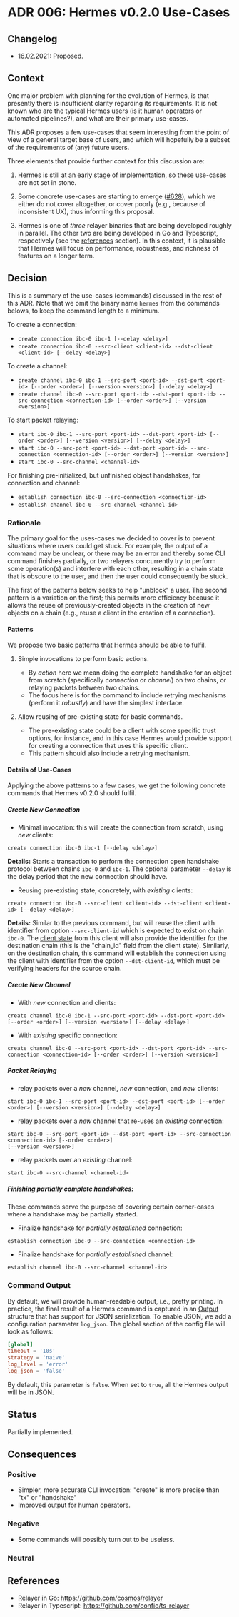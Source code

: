 # ADR 006: Hermes v0.2.0 Use-Cases

## Changelog
* 16.02.2021: Proposed.

## Context

One major problem with planning for the evolution of Hermes, is that presently
there is insufficient clarity regarding its requirements.
It is not known who are the typical Hermes users (is it human operators or
automated pipelines?), and what are their primary use-cases.

This ADR proposes a few use-cases that seem interesting from the point
of view of a general target base of users, and which will
hopefully be a subset of the requirements of (any) future users.

Three elements that provide further context for this discussion are:

1. Hermes is still at an early stage of implementation, so these use-cases are
   not set in stone.

2. Some concrete use-cases are starting to emerge ([#628][628]), which we either
   do not cover altogether, or cover poorly (e.g., because of inconsistent UX),
   thus informing this proposal. 

3. Hermes is one of _three_ relayer binaries that are being developed roughly in
parallel. The other two are being developed in Go and Typescript, 
respectively (see the [references](#references) section).
In this context, it is plausible that Hermes will focus on performance,
robustness, and richness of features on a longer term.

## Decision

This is a summary of the use-cases (commands) discussed in the rest of this ADR.
Note that we omit the binary name `hermes` from the commands belows, to keep the
command length to a minimum.

To create a connection:
- `create connection ibc-0 ibc-1 [--delay <delay>]`
- `create connection ibc-0 --src-client <client-id> --dst-client <client-id> [--delay <delay>]`

To create a channel:
- `create channel ibc-0 ibc-1 --src-port <port-id> --dst-port <port-id> [--order <order>] [--version <version>] [--delay <delay>]`
- `create channel ibc-0 --src-port <port-id> --dst-port <port-id> --src-connection <connection-id> [--order <order>] [--version <version>]`

To start packet relaying:
- `start ibc-0 ibc-1 --src-port <port-id> --dst-port <port-id> [--order <order>] [--version <version>] [--delay <delay>]`
- `start ibc-0 --src-port <port-id> --dst-port <port-id> --src-connection <connection-id> [--order <order>]
  [--version <version>]`
- `start ibc-0 --src-channel <channel-id>`

For finishing pre-initialized, but unfinished object handshakes, for connection and channel:
- `establish connection ibc-0 --src-connection <connection-id>`
- `establish channel ibc-0 --src-channel <channel-id>`

### Rationale

The primary goal for the uses-cases we decided to cover is to prevent situations
where users could get stuck. For example, the output of a command may be
unclear, or there may be an error and thereby some CLI command
finishes partially, or two relayers concurrently try to perform some
operation(s) and interfere with each other, resulting in a chain state that is
obscure to the user, and then the user could consequently be stuck.

The first of the patterns below seeks to help "unblock" a user.
The second pattern is a variation on the first; this permits more efficiency
because it allows the reuse of previously-created objects in the
creation of new objects on a chain (e.g., reuse a client in the creation of a
connection).

#### Patterns

We propose two basic patterns that Hermes should be able to fulfil.

1. Simple invocations to perform basic actions.
    - By _action_ here we mean doing the complete handshake for an object from
      scratch (specifically _connection_ or _channel_) on two chains, or
      relaying packets between two chains.
    - The focus here is for the command to include retrying mechanisms 
      (perform it _robustly_) and have the simplest interface.

2. Allow reusing of pre-existing state for basic commands.
    - The pre-existing state could be a client with some specific trust options,
      for instance, and in this case Hermes would provide support for creating
      a connection that uses this specific client.
    - This pattern should also include a retrying mechanism.

#### Details of Use-Cases

Applying the above patterns to a few cases, we get the following concrete
commands that Hermes v0.2.0 should fulfil.

##### Create New Connection

- Minimal invocation: this will create the connection from scratch, using
  _new_ clients:

```
create connection ibc-0 ibc-1 [--delay <delay>]
```

**Details:**
Starts a transaction to perform the connection open handshake protocol between
chains `ibc-0` and `ibc-1`. The optional parameter `--delay` is the delay period
that the new connection should have.

- Reusing pre-existing state, concretely, with _existing_ clients:

```
create connection ibc-0 --src-client <client-id> --dst-client <client-id> [--delay <delay>]
```

**Details:**
Similar to the previous command, but will reuse the client with identifier from
option `--src-client-id` which is expected to exist on chain `ibc-0`. The
[client state][client-state] from this client will also provide the identifier 
for the destination chain (this is the "chain_id" field from the client state).
Similarly, on the destination chain, this command will establish the connection
using the client with identifier from the option `--dst-client-id`, which must
be verifying headers for the source chain.

##### Create New Channel

- With _new_ connection and clients:

```
create channel ibc-0 ibc-1 --src-port <port-id> --dst-port <port-id> [--order <order>] [--version <version>] [--delay <delay>]
```

- With _existing_ specific connection:

```
create channel ibc-0 --src-port <port-id> --dst-port <port-id> --src-connection <connection-id> [--order <order>] [--version <version>]
```

##### Packet Relaying

- relay packets over a _new_ channel, _new_ connection, and _new_ clients:

```
start ibc-0 ibc-1 --src-port <port-id> --dst-port <port-id> [--order <order>] [--version <version>] [--delay <delay>]
```

- relay packets over a _new_ channel that re-uses an _existing_ connection:

```
start ibc-0 --src-port <port-id> --dst-port <port-id> --src-connection <connection-id> [--order <order>]
[--version <version>]
```

- relay packets over an _existing_ channel:

```
start ibc-0 --src-channel <channel-id>
```

##### Finishing partially complete handshakes:

These commands serve the purpose of covering certain corner-cases where a
handshake may be partially started.

- Finalize handshake for _partially established_ connection:

```
establish connection ibc-0 --src-connection <connection-id>
```

- Finalize handshake for _partially established_ channel:

```
establish channel ibc-0 --src-channel <channel-id>
```


### Command Output

By default, we will provide human-readable output, i.e., pretty printing.
In practice, the final result of a Hermes command is captured in an 
[Output][output] structure that has support for JSON serialization. To
enable JSON, we add a configuration parameter `log_json`. The global section
of the config file will look as follows:

```toml
[global]
timeout = '10s'
strategy = 'naive'
log_level = 'error'
log_json = 'false'
```

By default, this parameter
is `false`. When set to `true`, all the Hermes output will be in JSON.

## Status

Partially implemented.

## Consequences
### Positive

- Simpler, more accurate CLI invocation: "create" is more precise than "tx" or
  "handshake"
- Improved output for human operators.

### Negative

- Some commands will possibly turn out to be useless.

### Neutral


## References

- Relayer in Go: https://github.com/cosmos/relayer
- Relayer in Typescript: https://github.com/confio/ts-relayer



[628]: https://github.com/informalsystems/ibc-rs/issues/628
[client-state]: https://hermes.informal.systems/query_client.html#query-the-client-state
[output]: https://github.com/informalsystems/ibc-rs/blob/1f2e72dbcafee5a8bbdab381ff4927d5870b4b59/relayer-cli/src/conclude.rs#L80